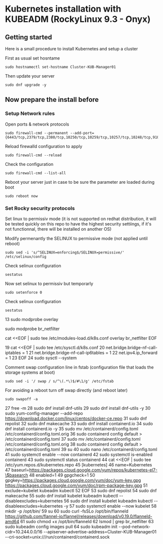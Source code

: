 # Kubernetes installation with KUBEADM  (RockyLinux 9.3 - Onyx)

## Getting started

Here is a small procedure to install Kubernetes and setup a cluster

First as usual set hosntame
```shell
sudo hostnamectl set-hostname Cluster-KUB-Manager01
```
Then update your server
```shell
sudo dnf upgrade -y
```

## Now prepare the install before

### Setup Network rules

Open ports & network protocols
```shell
sudo firewall-cmd --permanent --add-port={6443/tcp,2379/tcp,2380/tcp,10250/tcp,10259/tcp,10257/tcp,10248/tcp,9100/tcp,7946/udp,7946/tcp,7646/udp,7646/tcp,2379/tcp}
```
Reload firewalld configuration to apply
```shell
sudo firewall-cmd --reload
```
Check the configuration
```shell
sudo firewall-cmd --list-all
```
Reboot your server just in case to be sure the parameter are loaded during boot
```shell
sudo reboot now
```

### Set Rocky security protocols

Set linux to permissiv mode 
(it is not supported on redhat distribution, it will be tested quickly on this repo to have the highest security settiings, if it's not functionnal, there will be installed on another OS)

Modify permenantly the SELINUX to permissive mode (not applied until reboot)
```shell
sudo sed -i 's/^SELINUX=enforcing$/SELINUX=permissive/' /etc/selinux/config
```
Check selinux configuration
```shell
sestatus
```
Now set selinux to permissiv but temporarly
```shell
sudo setenforce 0
```
Check selinux configuration
```shell
sestatus
```
   13  sudo modprobe overlay

sudo modprobe br_netfilter


cat <<EOF | sudo tee /etc/modules-load.d/k8s.conf
overlay
br_netfilter
EOF

   19  cat <<EOF | sudo tee /etc/sysctl.d/k8s.conf
   20  net.bridge.bridge-nf-call-iptables  = 1
   21  net.bridge.bridge-nf-call-ip6tables = 1
   22  net.ipv4.ip_forward                 = 1
   23  EOF
   24  sudo sysctl --system

Comment swap configuration line in fstab (configuration file that loads the storage systems at boot)
```shell
sudo sed -i '/ swap / s/^\(.*\)$/#\1/g' /etc/fstab
```
For avoiding a reboot turn off swap directly (and reboot later)
```shell
sudo swapoff -a
```
   27  free -m
   28  sudo dnf install dnf-utils
   29  sudo dnf install dnf-utils -y
   30  sudo yum-config-manager     --add-repo     https://download.docker.com/linux/centos/docker-ce.repo
   31  sudo dnf repolist
   32  sudo dnf makecache
   33  sudo dnf install containerd.io
   34  sudo dnf install containerd.io -y
   35  sudo mv /etc/containerd/config.toml /etc/containerd/config.toml.orig
   36  sudo containerd config default > /etc/containerd/config.toml
   37  sudo mv /etc/containerd/config.toml /etc/containerd/config.toml.orig
   38  sudo containerd config default > /etc/containerd/config.toml
   39  su
   40  sudo nano /etc/containerd/config.toml
   41  sudo systemctl enable --now containerd
   42  sudo systemctl is-enabled containerd
   43  sudo systemctl status containerd
   44  cat <<EOF | sudo tee /etc/yum.repos.d/kubernetes.repo
   45  [kubernetes]
   46  name=Kubernetes
   47  baseurl=https://packages.cloud.google.com/yum/repos/kubernetes-el7-\$basearch
   48  enabled=1
   49  gpgcheck=1
   50  gpgkey=https://packages.cloud.google.com/yum/doc/yum-key.gpg https://packages.cloud.google.com/yum/doc/rpm-package-key.gpg
   51  exclude=kubelet kubeadm kubectl
   52  EOF
   53  sudo dnf repolist
   54  sudo dnf makecache
   55  sudo dnf install kubelet kubeadm kubectl --disableexcludes=kubernetes
   56  sudo dnf install kubelet kubeadm kubectl --disableexcludes=kubernetes -y
   57  sudo systemctl enable --now kubelet
   58  mkdir -p /opt/bin/
   59  su
   60  sudo curl -fsSLo /opt/bin/flanneld https://github.com/flannel-io/flannel/releases/download/v0.19.0/flanneld-amd64
   61  sudo chmod +x /opt/bin/flanneld
   62  lsmod | grep br_netfilter
   63  sudo kubeadm config images pull
   64  sudo kubeadm init --pod-network-cidr=10.244.0.0/16 --apiserver-advertise-address=Cluster-KUB-Manager01 --cri-socket=unix:///run/containerd/containerd.sock